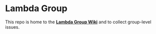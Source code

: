 # Lambda Group

This repo is home to the **[Lambda Group Wiki](https://github.com/lambda-land/lambda-group/wiki)**
and to collect group-level issues.
